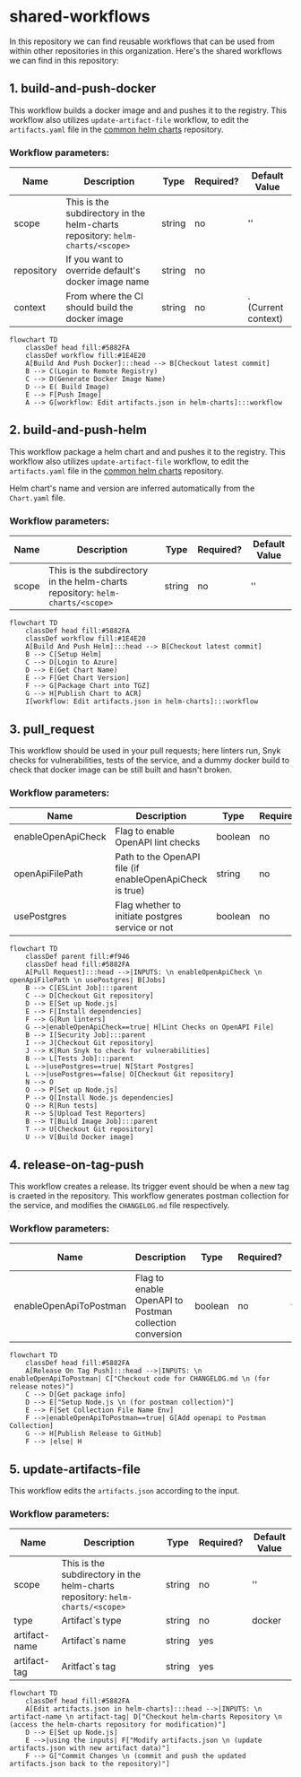 # shared-workflows

In this repository we can find reusable workflows that can be used from within other repositories in this organization.
Here's the shared workflows we can find in this repository:

## 1. build-and-push-docker
This workflow builds a docker image and and pushes it to the registry.
This workflow also utilizes `update-artifact-file` workflow, to edit the `artifacts.yaml` file in the [common helm charts](https://github.com/mapcolonies/helm-charts/) repository.
### Workflow parameters:
| Name       | Description                                                               | Type   | Required? | Default Value |
|------------|---------------------------------------------------------------------------|--------|-----------|---------------|
| scope         | This is the subdirectory in the helm-charts repository: `helm-charts/<scope>` | string | no       |   ''
| repository | If you want to override default's docker image name                       | string | no        |               |
| context    | From where the CI should build the docker image                           | string | no        | . (Current context)             |

```mermaid
flowchart TD
    classDef head fill:#5882FA
    classDef workflow fill:#1E4E20
    A[Build And Push Docker]:::head --> B[Checkout latest commit]
    B --> C(Login to Remote Registry)
    C --> D(Generate Docker Image Name)
    D --> E( Build Image)
    E --> F[Push Image]
    A --> G[workflow: Edit artifacts.json in helm-charts]:::workflow
```

## 2. build-and-push-helm
This workflow package a helm chart and and pushes it to the registry.
This workflow also utilizes `update-artifact-file` workflow, to edit the `artifacts.yaml` file in the [common helm charts](https://github.com/mapcolonies/helm-charts/) repository. 

Helm chart's name and version are inferred automatically from the `Chart.yaml` file.
### Workflow parameters:
| Name       | Description                                                               | Type   | Required? | Default Value |
|------------|---------------------------------------------------------------------------|--------|-----------|---------------|
| scope         | This is the subdirectory in the helm-charts repository: `helm-charts/<scope>` | string | no       |  ''

```mermaid
flowchart TD
    classDef head fill:#5882FA
    classDef workflow fill:#1E4E20
    A[Build And Push Helm]:::head --> B[Checkout latest commit]
    B --> C[Setup Helm]
    C --> D[Login to Azure]
    D --> E(Get Chart Name)
    E --> F[Get Chart Version]
    F --> G[Package Chart into TGZ]
    G --> H[Publish Chart to ACR]
    I[workflow: Edit artifacts.json in helm-charts]:::workflow
```

## 3. pull_request
This workflow should be used in your pull requests; here linters run, Snyk checks for vulnerabilities, tests of the service, and a dummy docker build to check that docker image can be still built and hasn't broken.

### Workflow parameters:
| Name               | Description                                              | Type    | Required? | Default Value   |
|--------------------|----------------------------------------------------------|---------|-----------|-----------------|
| enableOpenApiCheck | Flag to enable OpenAPI lint checks                       | boolean | no        | true            |
| openApiFilePath    | Path to the OpenAPI file (if enableOpenApiCheck is true) | string  | no        | ./openapi3.yaml |
| usePostgres    | Flag whether to initiate postgres service or not             | boolean | no        | false           |

```mermaid
flowchart TD
    classDef parent fill:#f946
    classDef head fill:#5882FA
    A[Pull Request]:::head -->|INPUTS: \n enableOpenApiCheck \n openApiFilePath \n usePostgres| B[Jobs]
    B --> C[ESLint Job]:::parent
    C --> D[Checkout Git repository]
    D --> E[Set up Node.js]
    E --> F[Install dependencies]
    F --> G[Run linters]
    G -->|enableOpenApiCheck==true| H[Lint Checks on OpenAPI File]
    B --> I[Security Job]:::parent
    I --> J[Checkout Git repository]
    J --> K[Run Snyk to check for vulnerabilities]
    B --> L[Tests Job]:::parent
    L -->|usePostgres==true| N[Start Postgres]
    L -->|usePostgres==false| O[Checkout Git repository]
    N --> O
    O --> P[Set up Node.js]
    P --> Q[Install Node.js dependencies]
    Q --> R[Run tests]
    R --> S[Upload Test Reporters]
    B --> T[Build Image Job]:::parent
    T --> U[Checkout Git repository]
    U --> V[Build Docker image]
```

## 4. release-on-tag-push
This workflow creates a release. Its trigger event should be when a new tag is craeted in the repository. This workflow generates postman collection for the service, and modifies the `CHANGELOG.md` file respectively.

### Workflow parameters:
| Name               | Description                                              | Type    | Required? | Default Value   |
|--------------------|----------------------------------------------------------|---------|-----------|-----------------|
| enableOpenApiToPostman | Flag to enable OpenAPI to Postman collection conversion                       | boolean | no        | true            |

```mermaid
flowchart TD
    classDef head fill:#5882FA
    A[Release On Tag Push]:::head -->|INPUTS: \n enableOpenApiToPostman| C["Checkout code for CHANGELOG.md \n (for release notes)"]
    C --> D[Get package info]
    D --> E["Setup Node.js \n (for postman collection)"]
    E --> F[Set Collection File Name Env]
    F -->|enableOpenApiToPostman==true| G[Add openapi to Postman Collection]
    G --> H[Publish Release to GitHub]
    F --> |else| H
```

## 5. update-artifacts-file
This workflow edits the `artifacts.json` according to the input.

### Workflow parameters:
| Name          | Description                            | Type                                  | Required? | Default Value |
|---------------|----------------------------------------|---------------------------------------|-----------|---------------|
| scope         | This is the subdirectory in the helm-charts repository: `helm-charts/<scope>` | string | no       | ''              |
| type          | Artifact`s type                        | string                                | no        | docker        |
| artifact-name | Artifact`s name                        | string                                | yes       |               |
| artifact-tag  | Aritfact`s tag                         | string                                | yes       |               |

```mermaid
flowchart TD
    classDef head fill:#5882FA
    A[Edit artifacts.json in helm-charts]:::head -->|INPUTS: \n artifact-name \n artifact-tag| D["Checkout helm-charts Repository \n (access the helm-charts repository for modification)"]
    D --> E[Set up Node.js]
    E -->|using the inputs| F["Modify artifacts.json \n (update artifacts.json with new artifact data)"]
    F --> G["Commit Changes \n (commit and push the updated artifacts.json back to the repository)"]

```
